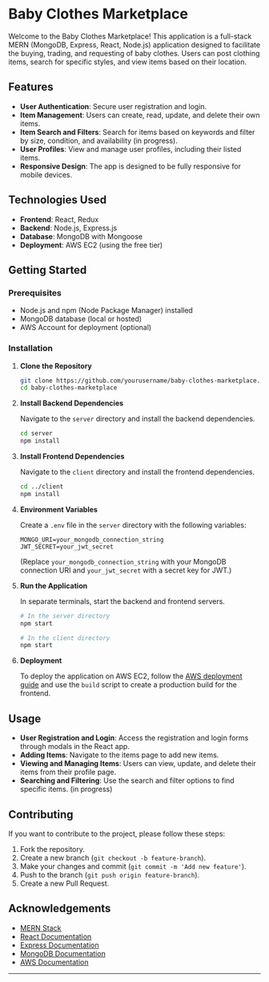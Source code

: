 # Baby Clothes Marketplace

Welcome to the Baby Clothes Marketplace! This application is a full-stack MERN (MongoDB, Express, React, Node.js) application designed to facilitate the buying, trading, and requesting of baby clothes. Users can post clothing items, search for specific styles, and view items based on their location.

## Features

- **User Authentication**: Secure user registration and login.
- **Item Management**: Users can create, read, update, and delete their own items.
- **Item Search and Filters**: Search for items based on keywords and filter by size, condition, and availability (in progress).
- **User Profiles**: View and manage user profiles, including their listed items.
- **Responsive Design**: The app is designed to be fully responsive for mobile devices.

## Technologies Used

- **Frontend**: React, Redux
- **Backend**: Node.js, Express.js
- **Database**: MongoDB with Mongoose
- **Deployment**: AWS EC2 (using the free tier)

## Getting Started

### Prerequisites

- Node.js and npm (Node Package Manager) installed
- MongoDB database (local or hosted)
- AWS Account for deployment (optional)

### Installation

1. **Clone the Repository**

    ```bash
    git clone https://github.com/yourusername/baby-clothes-marketplace.git
    cd baby-clothes-marketplace
    ```

2. **Install Backend Dependencies**

    Navigate to the `server` directory and install the backend dependencies.

    ```bash
    cd server
    npm install
    ```

3. **Install Frontend Dependencies**

    Navigate to the `client` directory and install the frontend dependencies.

    ```bash
    cd ../client
    npm install
    ```

4. **Environment Variables**

    Create a `.env` file in the `server` directory with the following variables:

    ```env
    MONGO_URI=your_mongodb_connection_string
    JWT_SECRET=your_jwt_secret
    ```

    (Replace `your_mongodb_connection_string` with your MongoDB connection URI and `your_jwt_secret` with a secret key for JWT.)

5. **Run the Application**

    In separate terminals, start the backend and frontend servers.

    ```bash
    # In the server directory
    npm start

    # In the client directory
    npm start
    ```

6. **Deployment**

    To deploy the application on AWS EC2, follow the [AWS deployment guide](https://docs.aws.amazon.com/AWSEC2/latest/UserGuide/EC2_GetStarted.html) and use the `build` script to create a production build for the frontend.

## Usage

- **User Registration and Login**: Access the registration and login forms through modals in the React app.
- **Adding Items**: Navigate to the items page to add new items.
- **Viewing and Managing Items**: Users can view, update, and delete their items from their profile page.
- **Searching and Filtering**: Use the search and filter options to find specific items. (in progress)

## Contributing

If you want to contribute to the project, please follow these steps:

1. Fork the repository.
2. Create a new branch (`git checkout -b feature-branch`).
3. Make your changes and commit (`git commit -m 'Add new feature'`).
4. Push to the branch (`git push origin feature-branch`).
5. Create a new Pull Request.

## Acknowledgements

- [MERN Stack](https://www.mongodb.com/mern-stack)
- [React Documentation](https://reactjs.org/docs/getting-started.html)
- [Express Documentation](https://expressjs.com/)
- [MongoDB Documentation](https://docs.mongodb.com/)
- [AWS Documentation](https://docs.aws.amazon.com/)

---

